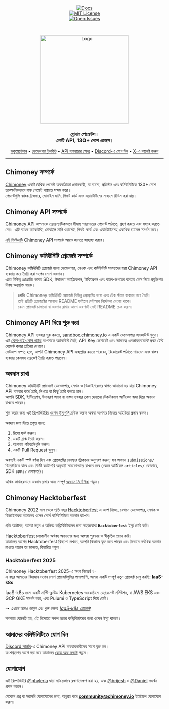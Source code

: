 <div align="center">
  
[![Docs](https://img.shields.io/badge/docs-chimoney.readme.io-blue)](https://chimoney.readme.io/reference/introduction)  
[![MIT License](https://img.shields.io/badge/license-MIT-green)](https://github.com/Chimoney/chimoney-community-projects?tab=MIT-1-ov-file)  
[![Open Issues](https://img.shields.io/github/issues/Chimoney/chimoney-community-projects)](https://github.com/Chimoney/chimoney-community-projects/issues)

</div>

&nbsp;

<div align="center" id="initial">
  <a href="https://chimoney.io/" target="_blank">
  <picture>
    <img src="https://chimoney.io/assets/icons/chimoney-purple-logo.svg" width="280" alt="Logo"/>
  </picture>
  </a>
</div>

<h3 align="center">
  গ্লোবাল পেমেন্টস।  
  <br/>
  একটি API, 130+ দেশে এক্সেস। <br/>
</h3>

<div align="center">
  
  [ডকুমেন্টেশন](https://chimoney.readme.io/reference/introduction) • [ডেভেলপার টুলকিট](https://chimoney.io/toolkit/) • [API ব্যবহারের ক্ষেত্র](https://chimoney.io/api-use-cases/) • [Discord-এ যোগ দিন](https://discord.gg/TsyKnzT4qV) • [X-এ কানেক্ট করুন](https://x.com/chimoney_io)
  
</div>

---

## Chimoney সম্পর্কে

[Chimoney](https://chimoney.io/) একটি বৈশ্বিক পেমেন্ট অবকাঠামো প্রদানকারী, যা ব্যবসা, প্রতিষ্ঠান এবং কমিউনিটিকে 130+ দেশে তাত্ক্ষণিকভাবে বাল্ক পেমেন্ট পাঠাতে সক্ষম করে।  
পেমেন্টগুলি ব্যাংক ট্রান্সফার, মোবাইল মানি, গিফট কার্ড এবং এয়ারটাইমের মাধ্যমে রিডিম করা যায়।

## Chimoney API সম্পর্কে

[Chimoney API](https://chimoney.readme.io/reference/introduction) আপনাকে প্রোগ্রাম্যাটিকভাবে সীমান্ত পারাপারের পেমেন্ট পাঠাতে, গ্রহণ করতে এবং সংগ্রহ করতে দেয়। এটি ব্যাংক অ্যাকাউন্ট, মোবাইল মানি ওয়ালেট, গিফট কার্ড এবং এয়ারটাইমসহ একাধিক চ্যানেল সমর্থন করে।  

[এই ভিডিওটি](https://www.youtube.com/watch?v=VItvZbPH9cU&t=4s) Chimoney API সম্পর্কে আরও জানতে সাহায্য করবে।

## Chimoney কমিউনিটি প্রোজেক্ট সম্পর্কে

Chimoney কমিউনিটি প্রোজেক্ট হলো ডেভেলপার, লেখক এবং কমিউনিটি সদস্যদের দ্বারা Chimoney API ব্যবহার করে তৈরি করা ওপেন সোর্স অবদান।  
এতে বিভিন্ন প্রোগ্রামিং ভাষার SDK, উদাহরণ অ্যাপ্লিকেশন, ইন্টিগ্রেশন এবং বাস্তব-জগতের ব্যবহার কেস নিয়ে প্রযুক্তিগত নিবন্ধ অন্তর্ভুক্ত থাকে।  

> **নোট:** Chimoney কমিউনিটি প্রোজেক্ট বিভিন্ন প্রোগ্রামিং ভাষা এবং টেক স্ট্যাক ব্যবহার করে তৈরি।  
> তাই প্রতিটি প্রোজেক্টের আলাদা README ফাইলে সেটআপ নির্দেশনা দেওয়া থাকে।  
> কোন প্রোজেক্ট চালানো বা অবদান রাখার আগে অবশ্যই সেই README চেক করুন।

## Chimoney API দিয়ে শুরু করা

Chimoney API ব্যবহার শুরু করতে, [sandbox.chimoney.io](https://sandbox.chimoney.io) এ একটি ডেভেলপার অ্যাকাউন্ট খুলুন।  
এই [স্টেপ-বাই-স্টেপ গাইড](https://www.loom.com/share/436303eb69c44f0d9757ea0c655bed89?sid=b6a0f661-721c-4731-9873-ae6f2d25780) আপনাকে অ্যাকাউন্ট তৈরি, API Key জেনারেট এবং স্যান্ডবক্স এনভায়রনমেন্টে প্রথম টেস্ট পেমেন্ট করার প্রক্রিয়া দেখাবে।  
সেটআপ সম্পন্ন হলে, আপনি Chimoney API এক্সপ্লোর করতে পারবেন, রিকোয়েস্ট পাঠাতে পারবেন এবং বাস্তব ব্যবহার কেসসহ প্রোজেক্ট তৈরি করতে পারবেন।

## অবদান রাখা

Chimoney কমিউনিটি প্রোজেক্টে ডেভেলপার, লেখক ও ডিজাইনারদের স্বাগত জানানো হয় যারা Chimoney API ব্যবহার করে তৈরি, লিখতে বা কিছু তৈরি করতে চান।  
আপনি SDK, ইন্টিগ্রেশন, উদাহরণ অ্যাপ বা বাস্তব ব্যবহার কেস দেখানো টেকনিক্যাল আর্টিকেল জমা দিয়ে অবদান রাখতে পারেন।  

শুরু করার জন্য এই রিপোজিটরির [ওপেন ইস্যুগুলি](https://github.com/Chimoney/chimoney-community-projects/issues) ব্রাউজ করুন অথবা আপনার নিজের আইডিয়া প্রস্তাব করুন।  

অবদান জমা দিতে প্রস্তুত হলে:  
1. রিপো ফর্ক করুন।  
2. একটি ব্রাঞ্চ তৈরি করুন।  
3. আপনার পরিবর্তনগুলি করুন।  
4. একটি Pull Request খুলুন।  

অবশ্যই একটি স্পষ্ট বর্ণনা দিন এবং প্রোজেক্টের ফোল্ডার স্ট্রাকচার অনুসরণ করুন; সব অবদান `submissions/` ডিরেক্টরিতে যাবে এবং নির্দিষ্ট ক্যাটাগরি অনুযায়ী সাবফোল্ডারে রাখতে হবে (যেমন আর্টিকেল `articles/` ফোল্ডারে, SDK `SDKs/` ফোল্ডারে)।  

অধিক কার্যকরভাবে অবদান রাখার জন্য সম্পূর্ণ [অবদান নির্দেশিকা](/CONTRIBUTING.md) পড়ুন।

## Chimoney Hacktoberfest

Chimoney 2022 সাল থেকে প্রতি বছর [Hacktoberfest](https://hacktoberfest.com/) এ অংশ নিচ্ছে, যেখানে ডেভেলপার, লেখক ও ডিজাইনাররা আমাদের ওপেন সোর্স কমিউনিটিতে অবদান রাখেন।  

প্রতি অক্টোবর, আমরা নতুন ও অভিজ্ঞ কন্ট্রিবিউটরদের জন্য সহজবোধ্য **`Hacktoberfest`** ইস্যু তৈরি করি।  

Hacktoberfest চলাকালীন অর্থবহ অবদানের জন্য আমরা পুরস্কার ও স্বীকৃতিও প্রদান করি।  
আমাদের আগের Hacktoberfest রিক্যাপ দেখতে, আপনি কিভাবে যুক্ত হতে পারেন এবং কিভাবে সর্বাধিক অবদান রাখতে পারেন তা জানতে, বিস্তারিত পড়ুন।

### Hacktoberfest 2025  
Chimoney Hacktoberfest 2025-এ অংশ নিচ্ছে! ✨  
এ বছর আমাদের বিদ্যমান ওপেন সোর্স প্রোজেক্টগুলির পাশাপাশি, আমরা একটি সম্পূর্ণ নতুন প্রোজেক্ট চালু করছি: **IaaS-k8s**  

IaaS-k8s হলো একটি মাল্টি-ক্লাউড Kubernetes অবকাঠামো ডেপ্লয়মেন্ট সলিউশন, যা AWS EKS এবং GCP GKE সমর্থন করে, এবং Pulumi ও TypeScript দিয়ে তৈরি।  

➝ _এখানে আরও জানুন এবং শুরু করুন:_ [_IaaS-k8s প্রোজেক্ট_](https://github.com/Chimoney/Iaas)

সবসময় যেমনটি হয়, এই রিপোতে সকল স্তরের কন্ট্রিবিউটরের জন্য ওপেন ইস্যু থাকবে।

## আমাদের কমিউনিটিতে যোগ দিন

[Discord সার্ভার](https://discord.gg/TsyKnzT4qV)-এ Chimoney API ব্যবহারকারীদের সাথে যুক্ত হন।  
অংশগ্রহণের আগে দয়া করে আমাদের [কোড অফ কন্ডাক্ট](https://github.com/Chimoney/chimoney-community-projects/blob/main/CODE_OF_CONDUCT.md) পড়ুন।

## যোগাযোগ

এই রিপোজিটরি [@phyleria](https://github.com/phyleria) দ্বারা সক্রিয়ভাবে রক্ষণাবেক্ষণ করা হয়, এবং [@brijesh](https://github.com/brijeshthummar02) ও [@Daniel](https://github.com/Danbaba1) সমর্থন প্রদান করেন।  

যেকোন প্রশ্ন বা সরাসরি যোগাযোগের জন্য, অনুগ্রহ করে **community@chimoney.io** ইমেইলে যোগাযোগ করুন।